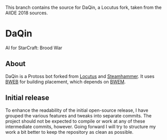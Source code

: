 This branch contains the source for DaQin, a Locutus fork, taken from the AIIDE 2018 sources.

# DaQin
AI for StarCraft: Brood War

## About
DaQin is a Protoss bot forked from [Locutus](https://github.com/bmnielsen/Locutus) and [Steamhammer](http://satirist.org/ai/starcraft/steamhammer/). It uses [BWEB](https://github.com/Cmccrave/BWEB) for building placement, which depends on [BWEM](http://bwem.sourceforge.net/).

## Initial release
To enhance the readability of the initial open-source release, I have grouped the various features and tweaks into separate commits. The project should not be expected to compile or work at any of these intermediate commits, however. Going forward I will try to structure my work a bit better to keep the repository as clean as possible.
